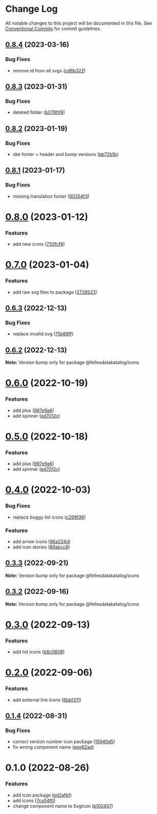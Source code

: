 # Change Log

All notable changes to this project will be documented in this file.
See [Conventional Commits](https://conventionalcommits.org) for commit guidelines.

## [0.8.4](https://github.com/fellesdatakatalog/fdk-kit/compare/@fellesdatakatalog/icons@0.8.3...@fellesdatakatalog/icons@0.8.4) (2023-03-16)


### Bug Fixes

* remove id from all svgs ([cd6b322](https://github.com/fellesdatakatalog/fdk-kit/commit/cd6b3225fea963491edfbece6741953c7ced0d9c))





## [0.8.3](https://github.com/fellesdatakatalog/fdk-kit/compare/@fellesdatakatalog/icons@0.8.2...@fellesdatakatalog/icons@0.8.3) (2023-01-31)


### Bug Fixes

* deleted folder ([b078f09](https://github.com/fellesdatakatalog/fdk-kit/commit/b078f09b86af475c981ad2d7a348a47a3c8c3acf))





## [0.8.2](https://github.com/fellesdatakatalog/fdk-kit/compare/@fellesdatakatalog/icons@0.8.1...@fellesdatakatalog/icons@0.8.2) (2023-01-19)


### Bug Fixes

* ske footer + header and bump versions ([bb72b1b](https://github.com/fellesdatakatalog/fdk-kit/commit/bb72b1b84f8552d620fc4f41f887f06899310c7c))





## [0.8.1](https://github.com/fellesdatakatalog/fdk-kit/compare/@fellesdatakatalog/icons@0.8.0...@fellesdatakatalog/icons@0.8.1) (2023-01-17)


### Bug Fixes

* missing translation footer ([80354f3](https://github.com/fellesdatakatalog/fdk-kit/commit/80354f3ff06e7e2bdbf43736b6400a68aad65d28))





# [0.8.0](https://github.com/fellesdatakatalog/fdk-kit/compare/@fellesdatakatalog/icons@0.7.0...@fellesdatakatalog/icons@0.8.0) (2023-01-12)


### Features

* add new icons ([730fcf9](https://github.com/fellesdatakatalog/fdk-kit/commit/730fcf9a12cb2aad728250b62e9069b41f453baa))





# [0.7.0](https://github.com/fellesdatakatalog/fdk-kit/compare/@fellesdatakatalog/icons@0.6.3...@fellesdatakatalog/icons@0.7.0) (2023-01-04)


### Features

* add raw svg files to package ([2726523](https://github.com/fellesdatakatalog/fdk-kit/commit/2726523ba1ac8356a546737d8a715db0baed2703))





## [0.6.3](https://github.com/fellesdatakatalog/fdk-kit/compare/@fellesdatakatalog/icons@0.6.2...@fellesdatakatalog/icons@0.6.3) (2022-12-13)


### Bug Fixes

* replace invalid svg ([75b88ff](https://github.com/fellesdatakatalog/fdk-kit/commit/75b88ff49ab29adb6828e554da9e4876fca37456))





## [0.6.2](https://github.com/fellesdatakatalog/fdk-kit/compare/@fellesdatakatalog/icons@0.6.0...@fellesdatakatalog/icons@0.6.2) (2022-12-13)

**Note:** Version bump only for package @fellesdatakatalog/icons





# [0.6.0](https://github.com/fellesdatakatalog/fdk-kit/compare/@fellesdatakatalog/icons@0.4.0...@fellesdatakatalog/icons@0.6.0) (2022-10-19)


### Features

* add plus ([997e9a6](https://github.com/fellesdatakatalog/fdk-kit/commit/997e9a640d174b30ad18fef28a519a1d73281758))
* add spinner ([ed7012c](https://github.com/fellesdatakatalog/fdk-kit/commit/ed7012cd4b76f7bf1d9f34e457b68dcb87f4f68e))





# [0.5.0](https://github.com/fellesdatakatalog/fdk-kit/compare/@fellesdatakatalog/icons@0.4.0...@fellesdatakatalog/icons@0.5.0) (2022-10-18)


### Features

* add plus ([997e9a6](https://github.com/fellesdatakatalog/fdk-kit/commit/997e9a640d174b30ad18fef28a519a1d73281758))
* add spinner ([ed7012c](https://github.com/fellesdatakatalog/fdk-kit/commit/ed7012cd4b76f7bf1d9f34e457b68dcb87f4f68e))





# [0.4.0](https://github.com/fellesdatakatalog/fdk-kit/compare/@fellesdatakatalog/icons@0.3.3...@fellesdatakatalog/icons@0.4.0) (2022-10-03)


### Bug Fixes

* replace buggy list icons ([c299f36](https://github.com/fellesdatakatalog/fdk-kit/commit/c299f362b6f233a1a08f9625fe8470e56158b0ce))


### Features

* add arrow icons ([96a224d](https://github.com/fellesdatakatalog/fdk-kit/commit/96a224dee25b888a61bda3ff0ca41a7b9d1d275e))
* add icon stories ([89abcc8](https://github.com/fellesdatakatalog/fdk-kit/commit/89abcc84a40420e2e9a21f2fb2e24947e7670c64))





## [0.3.3](https://github.com/fellesdatakatalog/fdk-kit/compare/@fellesdatakatalog/icons@0.3.2...@fellesdatakatalog/icons@0.3.3) (2022-09-21)

**Note:** Version bump only for package @fellesdatakatalog/icons





## [0.3.2](https://github.com/fellesdatakatalog/fdk-kit/compare/@fellesdatakatalog/icons@0.3.0...@fellesdatakatalog/icons@0.3.2) (2022-09-16)

**Note:** Version bump only for package @fellesdatakatalog/icons





# [0.3.0](https://github.com/fellesdatakatalog/fdk-kit/compare/@fellesdatakatalog/icons@0.2.0...@fellesdatakatalog/icons@0.3.0) (2022-09-13)


### Features

* add list icons ([b8c0608](https://github.com/fellesdatakatalog/fdk-kit/commit/b8c0608f4319e275bf7a99ff285893ddea4f03ac))





# [0.2.0](https://github.com/fellesdatakatalog/fdk-kit/compare/@fellesdatakatalog/icons@0.1.4...@fellesdatakatalog/icons@0.2.0) (2022-09-06)


### Features

* add external link icons ([8bbf211](https://github.com/fellesdatakatalog/fdk-kit/commit/8bbf211eb21a78d1c0985ac95f722ed48931c370))





## [0.1.4](https://github.com/fellesdatakatalog/fdk-kit/compare/@fellesdatakatalog/icons@0.1.0...@fellesdatakatalog/icons@0.1.4) (2022-08-31)


### Bug Fixes

* correct version number icon package ([15940d5](https://github.com/fellesdatakatalog/fdk-kit/commit/15940d58aaebff6d49d313edd8c9238a62d846e3))
* fix wrong component name ([eee62ad](https://github.com/fellesdatakatalog/fdk-kit/commit/eee62ad17425ef5e28cf1891d8c5f9e2a22bbe74))





# 0.1.0 (2022-08-26)


### Features

* add icon package ([ed2afbf](https://github.com/fellesdatakatalog/fdk-kit/commit/ed2afbf1686b17f06279186ff239448fba0bb564))
* add icons ([7ca54f0](https://github.com/fellesdatakatalog/fdk-kit/commit/7ca54f03def1668f791979fe3692a24103bb97e2))
* change component name to SvgIcon ([b102457](https://github.com/fellesdatakatalog/fdk-kit/commit/b1024575a684d823fca341f07cb4718adf861c70))
